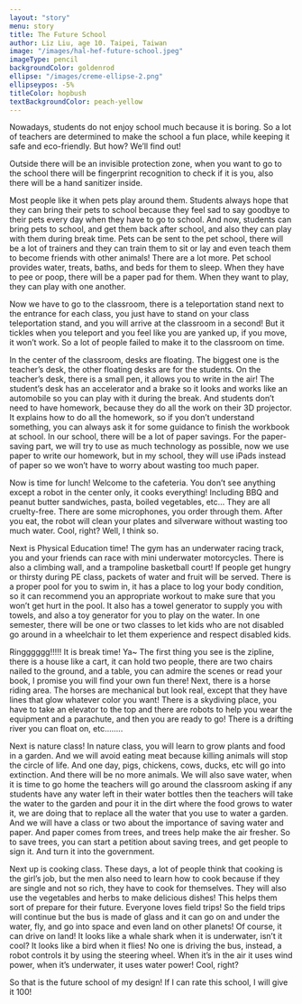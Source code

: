 ```yaml
---
layout: "story"
menu: story
title: The Future School
author: Liz Liu, age 10. Taipei, Taiwan
image: "/images/hal-hef-future-school.jpeg"
imageType: pencil
backgroundColor: goldenrod
ellipse: "/images/creme-ellipse-2.png"
ellipseypos: -5%
titleColor: hopbush
textBackgroundColor: peach-yellow
---
```

Nowadays, students do not enjoy school much because it is boring. So a lot of teachers are determined to make the school a fun place, while keeping it safe and eco-friendly. But how? We’ll find out!

Outside there will be an invisible protection zone, when you want to go to the school there will be fingerprint recognition to check if it is you, also there will be a hand sanitizer inside.

Most people like it when pets play around them. Students always hope that they can bring their pets to school because they feel sad to say goodbye to their pets every day when they have to go to school. And now, students can bring pets to school, and get them back after school, and also they can play with them during break time. Pets can be sent to the pet school, there will be a lot of trainers and they can train them to sit or lay and even teach them to become friends with other animals! There are a lot more. Pet school provides water, treats, baths, and beds for them to sleep. When they have to pee or poop, there will be a paper pad for them. When they want to play, they can play with one another.

Now we have to go to the classroom, there is a teleportation stand next to the entrance for each class, you just have to stand on your class teleportation stand, and you will arrive at the classroom in a second! But it tickles when you teleport and you feel like you are yanked up, if you move, it won’t work.  So a lot of people failed to make it to the classroom on time.

In the center of the classroom, desks are floating. The biggest one is the teacher’s desk, the other floating desks are for the students. On the teacher’s desk, there is a small pen, it allows you to write in the air! The student’s desk has an accelerator and a brake so it looks and works like an automobile so you can play with it during the break.
And students don’t need to have homework, because they do all the work on their 3D projector. It explains how to do all the homework, so if you don’t understand something, you can always ask it for some guidance to finish the workbook at school. In our school, there will be a lot of paper savings. For the paper-saving part, we will try to use as much technology as possible, now we use paper to write our homework, but in my school, they will use iPads instead of paper so we won’t have to worry about wasting too much paper.

Now is time for lunch! Welcome to the cafeteria. You don’t see anything except a robot in the center only, it cooks everything! Including BBQ and peanut butter sandwiches, pasta, boiled vegetables, etc… They are all cruelty-free. There are some microphones, you order through them. After you eat, the robot will clean your plates and silverware without wasting too much water. Cool, right? Well, I think so.

Next is Physical Education time! The gym has an underwater racing track, you and your friends can race with mini underwater motorcycles. There is also a climbing wall, and a trampoline basketball court! If people get hungry or thirsty during PE class, packets of water and fruit will be served.  There is a proper pool for you to swim in, it has a place to log your body condition, so it can recommend you an appropriate workout to make sure that you won’t get hurt in the pool. It also has a towel generator to supply you with towels, and also a toy generator for you to play on the water. In one semester, there will be one or two classes to let kids who are not disabled go around in a wheelchair to let them experience and respect disabled kids.

Ringggggg!!!!! It is break time! Ya~ The first thing you see is the zipline, there is a house like a cart, it can hold two people, there are two chairs nailed to the ground, and a table, you can admire the scenes or read your book, I promise you will find your own fun there! Next, there is a horse riding area. The horses are mechanical but look real, except that they have lines that glow whatever color you want! There is a skydiving place, you have to take an elevator to the top and there are robots to help you wear the equipment and a parachute, and then you are ready to go! There is a drifting river you can float on, etc……..

Next is nature class! In nature class, you will learn to grow plants and food in a garden. And we will avoid eating meat because killing animals will stop the circle of life. And one day, pigs, chickens, cows, ducks, etc will go into extinction. And there will be no more animals. We will also save water, when it is time to go home the teachers will go around the classroom asking if any students have any water left in their water bottles then the teachers will take the water to the garden and pour it in the dirt where the food grows to water it, we are doing that to replace all the water that you use to water a garden. And we will have a class or two about the importance of saving water and paper. And paper comes from trees, and trees help make the air fresher. So to save trees, you can start a petition about saving trees, and get people to sign it. And turn it into the government.

Next up is cooking class. These days, a lot of people think that cooking is the girl’s job, but the men also need to learn how to cook because if they are single and not so rich, they have to cook for themselves. They will also use the vegetables and herbs to make delicious dishes! This helps them sort of prepare for their future.
Everyone loves field trips! So the field trips will continue but the bus is made of glass and it can go on and under the water, fly, and go into space and even land on other planets! Of course, it can drive on land! It looks like a whale shark when it is underwater, isn’t it cool? It looks like a bird when it flies! No one is driving the bus, instead, a robot controls it by using the steering wheel. When it’s in the air it uses wind power, when it’s underwater, it uses water power! Cool, right?

So that is the future school of my design! If I can rate this school, I will give it 100!
